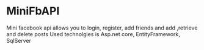 # MiniFbAPI
Mini facebook api allows you to login, register, add friends and add ,retrieve and delete posts 
Used technolgies is Asp.net core, EntityFramework, SqlServer
